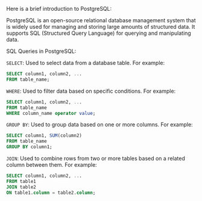 Here is a brief introduction to PostgreSQL:

PostgreSQL is an open-source relational database management system that is widely used for managing and storing large amounts of structured data. It supports SQL (Structured Query Language) for querying and manipulating data.

SQL Queries in PostgreSQL:

`SELECT`: Used to select data from a database table. For example:

```sql
SELECT column1, column2, ...
FROM table_name;
```

`WHERE`: Used to filter data based on specific conditions. For example:

```sql
SELECT column1, column2, ...
FROM table_name
WHERE column_name operator value;
```

`GROUP BY`: Used to group data based on one or more columns. For example:

```sql
SELECT column1, SUM(column2)
FROM table_name
GROUP BY column1;
```

`JOIN`: Used to combine rows from two or more tables based on a related column between them. For example:

```sql
SELECT column1, column2, ...
FROM table1
JOIN table2
ON table1.column = table2.column;
```
